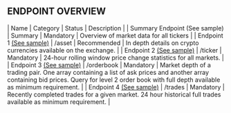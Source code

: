 ## ENDPOINT OVERVIEW

| Name | Category | Status | Description |
| Summary Endpoint
(See sample) | Summary | Mandatory | Overview of market data for all tickers |
| Endpoint 1 
[(See sample)](asstes.md) | /asset | Recommended | In depth details on crypto currencies available on the exchange. |
| Endpoint 2
[(See sample)](ticker.md) | /ticker | Mandatory | 24-hour rolling window price change statistics for all markets. |
| Endpoint 3
[(See sample)](orderbook.md) | /orderbook | Mandatory | Market depth of a trading pair. One array containing a list of ask prices and another array containing bid prices. Query for level 2 order book with full depth available as minimum requirement. |
| Endpoint 4
[(See sample)](trades.md) | /trades | Mandatory | Recently completed trades for a given market. 24 hour historical full trades available as minimum requirement. |
